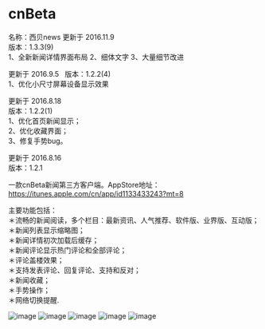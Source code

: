 # cnBeta
名称：西贝news 
更新于 2016.11.9  
版本：1.3.3(9)  
1、全新新闻详情界面布局
2、细体文字
3、大量细节改进

更新于 2016.9.5   
版本：1.2.2(4)       
1、优化小尺寸屏幕设备显示效果     
     
     
           
       
更新于 2016.8.18   
版本：1.2.2(1)     
1、优化首页新闻显示；   
2、优化收藏界面；   
3、修复手势bug。   



更新于 2016.8.16   
版本：1.2.1   

一款cnBeta新闻第三方客户端。AppStore地址：https://itunes.apple.com/cn/app/id1133433243?mt=8  


主要功能包括：   
＊流畅的新闻阅读，多个栏目：最新资讯、人气推荐、软件版、业界版、互动版；   
＊新闻列表显示缩略图；   
＊新闻详情初次加载后缓存；   
＊新闻评论显示热门评论和全部评论；   
＊评论盖楼效果；   
＊支持发表评论、回复评论、支持和反对；   
＊新闻收藏；   
＊手势操作；   
＊网络切换提醒.   

![image](https://github.com/hudyseu/cnBeta/blob/master/cnBeta/screenshots/1.png)
![image](https://github.com/hudyseu/cnBeta/blob/master/cnBeta/screenshots/2.png)
![image](https://github.com/hudyseu/cnBeta/blob/master/cnBeta/screenshots/3.png)
![image](https://github.com/hudyseu/cnBeta/blob/master/cnBeta/screenshots/4.png)
![image](https://github.com/hudyseu/cnBeta/blob/master/cnBeta/screenshots/5.png)
